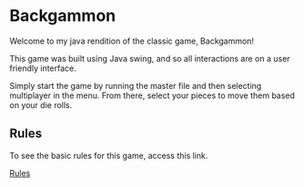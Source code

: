 # Backgammon

Welcome to my java rendition of the classic game, Backgammon!

This game was built using Java swing, and so all interactions are on a user friendly interface.

Simply start the game by running the master file and then selecting multiplayer in the menu.
From there, select your pieces to move them based on your die rolls.

## Rules
To see the basic rules for this game, access this link.

[Rules](https://www.ymimports.com/pages/how-to-play-backgammon)
